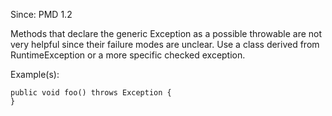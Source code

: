 Since: PMD 1.2

Methods that declare the generic Exception as a possible throwable are not very helpful since their
failure modes are unclear. Use a class derived from RuntimeException or a more specific checked exception.

Example(s):
```
public void foo() throws Exception {
}
```
